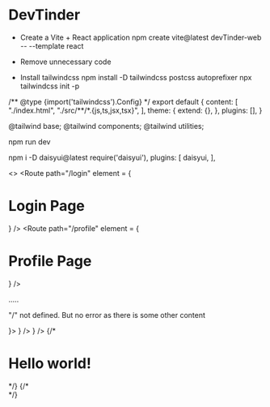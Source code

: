 # DevTinder

- Create a Vite + React application
  npm create vite@latest devTinder-web -- --template react
- Remove unnecessary code

- Install tailwindcss
  npm install -D tailwindcss postcss autoprefixer
  npx tailwindcss init -p

/** @type {import('tailwindcss').Config} \*/
export default {
content: [
"./index.html",
"./src/**/\*.{js,ts,jsx,tsx}",
],
theme: {
extend: {},
},
plugins: [],
}

@tailwind base;
@tailwind components;
@tailwind utilities;

npm run dev

npm i -D daisyui@latest
require('daisyui'),
plugins: [
daisyui,
],

<>
<BrowserRouter basename="/">
<Routes>
<Route path="/login" element = {<h1>Login Page</h1>} />
<Route path="/profile" element = {<h1>Profile Page</h1>} />
</Routes>
</BrowserRouter>
<div className="h-screen flex flex-wrap">
.....
</div>
</>

"/" not defined. But no error as there is some other content

<Routes>
  <Route path="/" element={<Body />}>
    <Route path="/login" element={<Login />} />
    <Route path="/profile" element={<Profile />} />
  </Route>
</Routes>

<NavBar />
{/* <h1 className="text-3xl font-bold underline h-min">Hello world!</h1> */}
<Outlet />
{/* <Footer /> */}